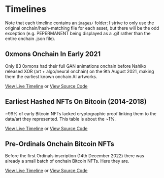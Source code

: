 # Timelines

Note that each timeline contains an `images/` folder; I strive to only use the original onchain/hash-matching file for each asset, but there will be the odd exception (e.g. PEPERMANENT being displayed as a .gif rather than the entire onchain .json file).

## 0xmons Onchain In Early 2021

Only 83 0xmons had their full GAN animations onchain before Nahiko released XOR (art + algo/neural onchain) on the 9th August 2021, making them the earliest known onchain AI artworks.

[View Live Timeline](https://dsgfn.com/early-nfts/timelines/0xmons-onchain-in-early-2021/) or [View Source Code](https://github.com/dsgriffin/early-nfts/tree/main/timelines/0xmons-onchain-in-early-2021)

## Earliest Hashed NFTs On Bitcoin (2014-2018)

~99% of early Bitcoin NFTs lacked cryptographic proof linking them to the data/art they represented. This table is about the ~1%.

[View Live Timeline](https://dsgfn.com/early-nfts/timelines/earliest-hashed-nfts-on-bitcoin/) or [View Source Code](https://github.com/dsgriffin/early-nfts/tree/main/timelines/earliest-hashed-nfts-on-bitcoin)

## Pre-Ordinals Onchain Bitcoin NFTs

Before the first Ordinals inscription (14th December 2022) there was already a small batch of onchain Bitcoin NFTs. Here they are.

[View Live Timeline](https://dsgfn.com/early-nfts/timelines/pre-ordinals-onchain-bitcoin-nfts/) or [View Source Code](https://github.com/dsgriffin/early-nfts/tree/main/timelines/pre-ordinals-onchain-bitcoin-nfts)
